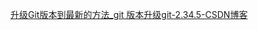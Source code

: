 [升级Git版本到最新的方法_git 版本升级git-2.34.5-CSDN博客](https://blog.csdn.net/yuwentao4761901/article/details/107858129)
